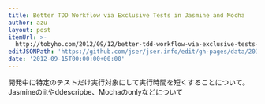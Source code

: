 ```yaml
---
title: Better TDD Workflow via Exclusive Tests in Jasmine and Mocha
author: azu
layout: post
itemUrl: >-
  http://tobyho.com/2012/09/12/better-tdd-workflow-via-exclusive-tests-in-jasmine-and-mocha/
editJSONPath: 'https://github.com/jser/jser.info/edit/gh-pages/data/2012/09/index.json'
date: '2012-09-15T00:00:00+00:00'
---
```

開発中に特定のテストだけ実行対象にして実行時間を短くすることについて。
Jasmineのiitやddescripbe、Mochaのonlyなどについて
